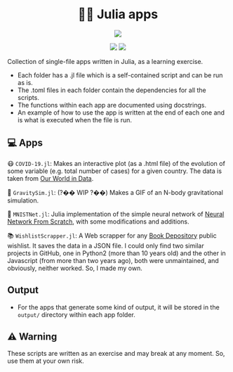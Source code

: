 <div align="center">
    <h1>👨‍💻 Julia apps</h1>
</div>

<p align="center">
    <a href="https://julialang.org"><img src="https://forthebadge.com/images/badges/made-with-julia.svg"></a>
</p>

<p align="center">
    <a href="https://github.com/Ezequiel92/julia_apps/blob/main/LICENSE"><img src="https://img.shields.io/github/license/Ezequiel92/julia_apps?style=flat&logo=GNU&labelColor=2B2D2F"></a>
    <a href="mailto:elozano@df.uba.ar"><img src="https://img.shields.io/maintenance/yes/2022?style=flat&labelColor=2B2D2F"></a>
</p>

Collection of single-file apps written in Julia, as a learning exercise.

- Each folder has a .jl file which is a self-contained script and can be run as is.
- The .toml files in each folder contain the dependencies for all the scripts.
- The functions within each app are documented using docstrings.
- An example of how to use the app is written at the end of each one and is what is executed when the file is run.

## 💻 Apps

😷 `COVID-19.jl`: Makes an interactive plot (as a .html file) of the evolution of some variable (e.g. total number of cases) for a given country. The data is taken from [Our World in Data](https://github.com/owid/covid-19-data).

🌌 `GravitySim.jl`: (?�� WIP ?��) Makes a GIF of an N-body gravitational simulation.

🤖 `MNISTNet.jl`: Julia implementation of the simple neural network of [Neural Network From Scratch](https://github.com/Bot-Academy/NeuralNetworkFromScratch), with some modifications and additions.

📚 `WishlistScrapper.jl`: A Web scrapper for any [Book Depository](https://www.bookdepository.com) public wishlist. It saves the data in a JSON file. I could only find two similar projects in GitHub, one in Python2 (more than 10 years old) and the other in Javascript (from more than two years ago), both were unmaintained, and obviously, neither worked. So, I made my own.

## Output

- For the apps that generate some kind of output, it will be stored in the `output/` directory within each app folder.

## ⚠️ Warning

These scripts are written as an exercise and may break at any moment. So, use them at your own risk.
